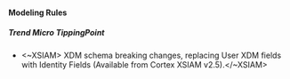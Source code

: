 
#### Modeling Rules

##### Trend Micro TippingPoint

-  <~XSIAM> XDM schema breaking changes, replacing User XDM fields with Identity Fields (Available from Cortex XSIAM v2.5).</~XSIAM>

